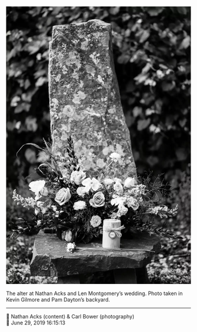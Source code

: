![The alter at Nathan Acks and Len Montgomery’s wedding](assets/cb298f41d35341ad0383feeb28d1daca.webp)

The alter at Nathan Acks and Len Montgomery’s wedding. Photo taken in Kevin Gilmore and Pam Dayton’s backyard.

- - - -

<span aria-hidden="true">👥</span> Nathan Acks (content) & Carl Bower (photography)  
<span aria-hidden="true">📅</span> June 29, 2019 16:15:13
